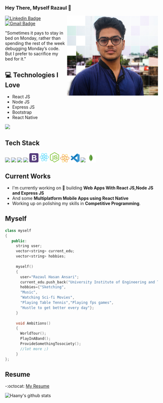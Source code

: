 ### Hey There, Myself Razaul 👋

<img src = 'https://github.com/im-rh-ansari/im-rh-ansari/blob/main/data/Profile.jpg' alt = 'Me' align='right' width=300px/>

[![Linkedin Badge](https://img.shields.io/badge/-Razaul-blue?style=flat-square&logo=Linkedin&logoColor=white&link=https://www.linkedin.com/in/razaul-hasan-ansari-51a582195/)](https://www.linkedin.com/in/ankay21200/) [![Gmail Badge](https://img.shields.io/badge/-razaulhasanansari2000@gmail.com-c14438?style=flat-square&logo=Gmail&logoColor=white&link=mailto:razaulhasanansari2000@gmail.com)](mailto:razaulhasanansari2000@gmail.com)

"Sometimes it pays to stay in bed on Monday, rather than spending the rest of the week debugging Monday’s code. But I prefer to sacrifice my bed for it."

## :computer: Technologies I Love
* React JS
* Node JS
* Express JS
* Bootstrap
* React Native


<img src = "https://github-readme-stats.vercel.app/api/top-langs/?username=im-rh-ansari&layout=compact">

## Tech Stack
<img src = 'https://github.com/MarikIshtar007/MarikIshtar007/blob/master/images/c-original.svg' width='30'/> <img src = 'https://github.com/MarikIshtar007/MarikIshtar007/blob/master/images/cpp.svg' width='30'/>  <img src = 'https://github.com/MarikIshtar007/MarikIshtar007/blob/master/images/css.svg' height='30'/> <img src = 'https://github.com/MarikIshtar007/MarikIshtar007/blob/master/images/html.svg' width='30'/> <img src = 'https://github.com/im-rh-ansari/im-rh-ansari/blob/main/data/bootstrap-4.svg' width='30'/> <img src = 'https://github.com/im-rh-ansari/im-rh-ansari/blob/main/data/react-2.svg' width='30'/> <img src = 'https://github.com/im-rh-ansari/im-rh-ansari/blob/main/data/nodejs-icon.svg' width='30'/> <img src = 'https://github.com/im-rh-ansari/im-rh-ansari/blob/main/data/react-native-firebase-1.svg' width='30'/> <img src = 'https://github.com/im-rh-ansari/im-rh-ansari/blob/main/data/visual-studio-code-1.svg' width='30'/> <img src = 'https://github.com/MarikIshtar007/MarikIshtar007/blob/master/images/git.svg' width='30'/> <img src = 'https://github.com/im-rh-ansari/im-rh-ansari/blob/main/data/mongodb-icon-1.svg' width='30'/>
 
## Current Works
 * I'm currently working on 🔭 building **Web Apps With React JS,Node JS and Express JS** 
 * And some **Multiplatform Mobile Apps using React Native**
 * Working up on polishing my skills  in **Competitive Programming**.
 
  ## Myself
 ```c++
 class myself
 {
    public:
      string user;
      vector<string> current_edu;
      vector<string> hobbies;
    
      myself()
      {
        user="Razaul Hasan Ansari";
        current_edu.push_back("University Institute of Engineering and Technology Panjab University";
        hobbies={"Sketching",
        "Music",
        "Watching Sci-fi Movies",
        "Playing Table Tennis","Playing fps games",
        "Hustle to get better every day"};
      }
      
      void Ambitions()
      {
        WorldTour();
        PlayInABand();
        ProvideSomethingTosociety();
        //lot more ;)
      }
 };
 ```

 ## Resume
 -:octocat: [My Resume](https://drive.google.com/file/d/1HaSf6t2wAzHNltrBLIGdNk0I_4IGVASE/view?usp=sharing)

 ![Haany's github stats](https://github-readme-stats.vercel.app/api?username=im-rh-ansari&show_icons=true&hide=[%22issues%22])
